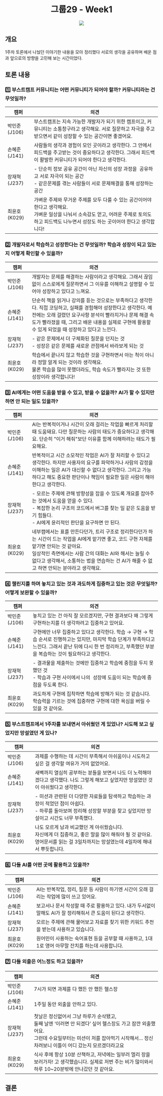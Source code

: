 # <h1 align="center"> 그룹29 - Week1</h1>

<p align="center"><img src="https://img.shields.io/badge/Week-1-critical"/> </p> 

## 개요
1주차 토론에서 나눴던  이야기한 내용을 모아 정리했다
서로의 생각을 공유하며 배운 점과 앞으로의 방향을 고민해 보는 시간이었다.

## 토론 내용
### 1️⃣ 부스트캠프 커뮤니티는 어떤 커뮤니티가 되어야 할까? 커뮤니티라는 건 무엇일까?

| 캠퍼         | 의견                                                                                                                  |
| ---------- | ------------------------------------------------------------------------------------------------------------------- |
| 박민준 (J106) | 부스트캠프는 지속 가능한 개발자가 되기 위한 캠프이고, 커뮤니티는 소통창구라고 생각해요. 서로 질문하고 자극을 주고받으면서 같이 성장할 수 있는 공간이면 좋겠어요.                         |
| 손혜준 (J141) | 사람들의 생각과 경험이 모인 곳이라고 생각한다. 그 안에서 피드백을 주고받는 것이 중요하다고 생각한다. 그래서 피드백이 활발한 커뮤니티가 되어야 한다고 생각한다.                          |
| 장재혁 (J237) | - 단순히 정보 공유 공간이 아닌 자신의 성장 과정을  공유하고 서로 자극이 되는 공간  <br>- 같은문제를 겪는 사람들이 서로 문제해결을 통해 성장하는 공간                           |
| 최윤호 (K029) | 가벼운 주제와 무거운 주제를 모두 다룰 수 있는 공간이어야한다고 생각해요.  <br>가벼운 일상을 나눠서 소속감도 얻고, 어려운 주제로 토의도 하고 피드백도 나누면서 성장도 하는 곳이어야 한다고 생각합니다! |

### 2️⃣ 개발자로서 학습하고 성장한다는 건 무엇일까? 학습과 성장이 되고 있는지 어떻게 확인할 수 있을까?

| 캠퍼         | 의견                                                                                                                                                            |
| ---------- | ------------------------------------------------------------------------------------------------------------------------------------------------------------- |
| 박민준 (J106) | 개발자는 문제를 해결하는 사람이라고 생각해요. 그래서 끊임없이 스스로에게 질문하면서 그 이유를 이해하고 설명할 수 있어야 성장하고 있다고 느껴요.                                                                             |
| 손혜준 (J141) | 단순히 책을 읽거나 강의를 듣는 것으로는 부족하다고 생각한다. 직접 코딩하고, 실패를 경험해야 성장한다고 생각한다. 예전에는 오래 걸렸던 요구사항 분석이 빨라지거나 문제 해결 속도가 빨라졌을 때, 그리고 배운 내용을 실제로 구현에 활용할 수 있게 되었을 때 성장하고 있다고 느낀다. |
| 장재혁 (J237) | - 같은 문제에서 더 구체화된 질문을 던지는 것  <br>- 성장은 같은 문제를 새로운 관점에서 바라보게 되는 것                                                                                               |
| 최윤호 (K029) | 학습에서 끝나지 않고 학습한 것을 구현하면서 아는 척이 아니라 정말 알게 되는 것이라 생각해요.  <br>물론 학습을 많이 못했더라도, 학습 속도가 빨라지는 것 또한 성장이라 생각합니다!                                                      |

### 3️⃣ AI에게는 어떤 도움을 받을 수 있고, 받을 수 없을까? AI가 할 수 있지만 하면 안 되는 일도 있을까? 

| 캠퍼         | 의견                                                                                                                                                                               |
| ---------- | -------------------------------------------------------------------------------------------------------------------------------------------------------------------------------- |
| 박민준 (J106) | AI는 반복적이거나 시간이 오래 걸리는 작업을 빠르게 처리할 때 도움돼요. 다만 질문하는 사람의 태도가 중요하다고 생각해요. 단순히 "이거 해줘"보단 이유를 함께 이해하려는 태도가 필요해요.                                                                       |
| 손혜준 (J141) | 반복적이고 시간 소모적인 작업은 AI가 잘 처리할 수 있다고 생각한다. 하지만 사용자의 요구를 파악하거나 사람의 감정을 이해하는 일은 AI가 대신할 수 없다고 생각한다. 그리고 가능하다고 해도 중요한 판단이나 책임이 필요한 일은 사람이 해야 한다고 생각한다.                                 |
| 장재혁 (J237) | - 모르는 주제에 관해 방향성을 잡을 수 있도록 개요를 잡아주는 것에서 도움을 얻을 수 있다.  <br>- 복잡한 논리 구조의 코드에서 버그를 찾는 일 같은 도움을 받기 힘들다.  <br>- AI에게 윤리적인 판단을 요구하면 안 된다.                                              |
| 최윤호 (K029) | 네부캠에서는 표를 만든다던가, 트리 구조로 정리한다던가 하는 시간이 드는 작업을 AI에게 맡기면 좋고, 코드 구현 자체를 맡기면 안되는 것 같아요.  <br>일상적인 측면에서는 사람 간의 대화는 AI와 해서는 늘릴 수 없다고 생각해서, 소통하는 법을 연습하는 건 AI가 해줄 수 없고 하면 안되는 분야라고 생각해요. |

### 4️⃣ 챌린지를 하며 놓치고 있는 것과 과도하게 집중하고 있는 것은 무엇일까? 어떻게 보완할 수 있을까? 

| 캠퍼         | 의견                                                                                                                           |
| ---------- | ---------------------------------------------------------------------------------------------------------------------------- |
| 박민준 (J106) | 놓치고 있는 건 아직 잘 모르겠지만, 구현 결과보다 왜 그렇게 구현하는지를 더 생각하려고 집중하고 있어요.                                                                  |
| 손혜준 (J141) | 구현에만 너무 집중하고 있다고 생각한다. 학습 → 구현 → 학습 순서로 진행하고는 있지만, 마지막 학습 단계가 부족하다고 느낀다. 그래서 끝난 뒤에 다시 한 번 정리하고, 부족했던 부분을 복습하는 것이 필요하다고 생각한다. |
| 장재혁 (J237) | - 결과물을 제출하는 것에만 집중하고 학습에 중점을 두지 못했던 것  <br>- 학습과 구현 사이에서 나의  성장에 도움이 되는 학습에 중점을 두도록 한다.                                      |
| 최윤호 (K029) | 과도하게 구현에 집착하면 학습에 방해가 되는 것 같습니다. 학습력을 기르는 것에 집중하면 구현에 대한 욕심을 버릴 수 있을 것 같아요.                                                  |

### 5️⃣ 부스트캠프에서 1주차를 보내면서 아쉬웠던 게 있었나? 시도해 보고 싶었지만 망설였던 게 있나?

| 캠퍼         | 의견                                                                                                       |
| ---------- | -------------------------------------------------------------------------------------------------------- |
| 박민준 (J106) | 과제를 수행하는 데 시간이 부족해서 아쉬움이나 시도하고 싶은 걸 생각할 여유가 거의 없었어요.                                                     |
| 손혜준 (J141) | 새벽까지 열심히 공부하는 분들을 보면서 나도 더 노력해야겠다고 생각했다. 나도 그렇게 해보고 싶었지만 망설였던 것이 아쉬웠다고 생각한다.                             |
| 장재혁 (J237) | - 미션과 관련된 더 다양한 자료들을 탐색하고 학습하는 과정이 적었던 점이 아쉽다.  <br>- 하루를 돌아보며 정리해 성장할 부분을 찾고 싶었지만 망설이고 시간도 너무 부족했다.     |
| 최윤호 (K029) | 나도 모르게 남과 비교했던 게 아쉬웠습니다.  <br>자신에게 더 집중하고, 좋은 말을 많이 해줘야 될 것 같아요. 영어문서를 읽는 걸 3일차까지는 망설였는데 4일차에 해내서 뿌듯합니다. |

### 6️⃣ 다들 AI를 어떤 곳에 활용하고 있을까?

| 캠퍼         | 의견                                                                |
| ---------- | ----------------------------------------------------------------- |
| 박민준 (J106) | AI는 반복작업, 정리, 질문 등 사람이 하기엔 시간이 오래 걸리는 작업에 많이 쓰고 있어요.              |
| 손혜준 (J141) | 보고서나 문서 작성할 때 주로 활용하고 있다. 내가 두서없이 말해도 AI가 잘 정리해줘서 큰 도움이 된다고 생각한다. |
| 장재혁 (J237) | 모르는 주제에 관해 물어보고 자료를 찾기 위한 키워드 추천을 받는데 사용하고 있습니다.                  |
| 최윤호 (K029) | 원어민이 사용하는 숙어표현 등을 공부할 때 사용하고, 1대1로 영어 아무말 잔치를 하는데 사용합니다.          |

### 7️⃣ 다들 외출은 어느정도 하고 있을까?

| 캠퍼         | 의견                                                                                                                              |
| ---------- | ------------------------------------------------------------------------------------------------------------------------------- |
| 박민준 (J106) | 7시가 되면 과제를 다 했든 안 했든 헬스장                                                                                                        |
| 손혜준 (J141) | 1주일 동안 외출을 안하고 있다.                                                                                                              |
| 장재혁 (J237) | 첫날은 정신없어서 그냥 하루가 순삭됐고,  <br>둘째 날엔 ‘이러면 안 되겠다’ 싶어 헬스장도 가고 잠깐 외출했어요.  <br>그런데 수요일부터는 미션이 저를 잡아먹기 시작해서… 정신 차려보니 이틀이 어디 갔는지 모르겠더라고요 |
| 최윤호 (K029) | 식사 후에 항상 10분 산책하고, 저녁에는 일부러 멀리 장을 보러가자! 고 생각했습니다.  실제로 저번 주는 비가 많이와서 하루 10~20분밖에 안나갔던 것 같아요.                                    |

## 결론
